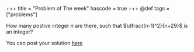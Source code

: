 +++
title = "Problem of The week"
hascode = true
+++
@def tags = ["problems"]

How many postive integer $n$ are there, such that $\dfrac{(n-1)^2}{n+29}$ is an integer?


You can post your solution [here](https://forms.gle/yJ4y2ZePhD8pbtZG7)

